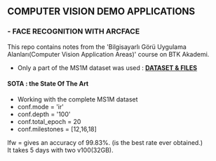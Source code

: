 ## COMPUTER VISION DEMO APPLICATIONS

### - FACE RECOGNITION WITH ARCFACE
This repo contains notes from the 'Bilgisayarlı Görü Uygulama Alanları(Computer Vision Application Areas)' course on BTK Akademi.

- Only a part of the MS1M dataset was used : **[DATASET & FILES](https://drive.google.com/file/d/1wjA5Gtx6EnH9W4m9gbFwzkBUWjceFqT3/view?usp=sharing)**

  

#### SOTA : the State Of The Art
- Working with the complete MS1M dataset
- conf.mode = 'ir'
- conf.depth = '100'
- conf.total_epoch = 20
- conf.milestones = [12,16,18]

lfw = gives an accuracy of 99.83%. (is the best rate ever obtained.) <br>
It takes 5 days with two v100(32GB).
